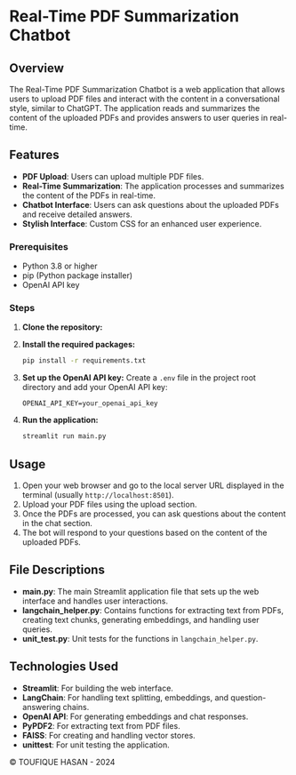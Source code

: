 # Real-Time PDF Summarization Chatbot

## Overview
The Real-Time PDF Summarization Chatbot is a web application that allows users to upload PDF files and interact with the content in a conversational style, similar to ChatGPT. The application reads and summarizes the content of the uploaded PDFs and provides answers to user queries in real-time.

## Features
- **PDF Upload**: Users can upload multiple PDF files.
- **Real-Time Summarization**: The application processes and summarizes the content of the PDFs in real-time.
- **Chatbot Interface**: Users can ask questions about the uploaded PDFs and receive detailed answers.
- **Stylish Interface**: Custom CSS for an enhanced user experience.

### Prerequisites
- Python 3.8 or higher
- pip (Python package installer)
- OpenAI API key

### Steps
1. **Clone the repository:**
2. **Install the required packages:**
    ```bash
    pip install -r requirements.txt
    ```

3. **Set up the OpenAI API key:**
    Create a `.env` file in the project root directory and add your OpenAI API key:
    ```env
    OPENAI_API_KEY=your_openai_api_key
    ```
   
4. **Run the application:**
    ```bash
    streamlit run main.py
    ```
   
## Usage
1. Open your web browser and go to the local server URL displayed in the terminal (usually `http://localhost:8501`).
2. Upload your PDF files using the upload section.
3. Once the PDFs are processed, you can ask questions about the content in the chat section.
4. The bot will respond to your questions based on the content of the uploaded PDFs.

## File Descriptions
- **main.py**: The main Streamlit application file that sets up the web interface and handles user interactions.
- **langchain_helper.py**: Contains functions for extracting text from PDFs, creating text chunks, generating embeddings, and handling user queries.
- **unit_test.py**: Unit tests for the functions in `langchain_helper.py`.

## Technologies Used
- **Streamlit**: For building the web interface.
- **LangChain**: For handling text splitting, embeddings, and question-answering chains.
- **OpenAI API**: For generating embeddings and chat responses.
- **PyPDF2**: For extracting text from PDF files.
- **FAISS**: For creating and handling vector stores.
- **unittest**: For unit testing the application.


© TOUFIQUE HASAN - 2024